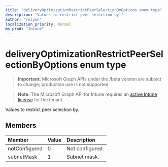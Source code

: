 ```yaml
---
title: "deliveryOptimizationRestrictPeerSelectionByOptions enum type"
description: "Values to restrict peer selection by."
author: "rolyon"
localization_priority: Normal
ms.prod: "Intune"
---
```


# deliveryOptimizationRestrictPeerSelectionByOptions enum type

> **Important:** Microsoft Graph APIs under the /beta version are subject to change; production use is not supported.

> **Note:** The Microsoft Graph API for Intune requires an [active Intune license](https://go.microsoft.com/fwlink/?linkid=839381) for the tenant.

Values to restrict peer selection by.

## Members
|Member|Value|Description|
|:---|:---|:---|
|notConfigured|0|Not configured.|
|subnetMask|1|Subnet mask.|





